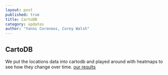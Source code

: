 ```yaml
---
layout: post
published: true
title: CartoDB
category: updates
author: "Yanni Coroneos, Corey Walsh"
---
```


## CartoDB

We put the locations data into cartodb and played around with heatmaps to see how they change over time.
[our results](http://roslin.mit.edu:2000/)
